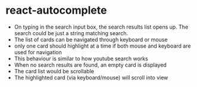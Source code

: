 # react-autocomplete
- On typing in the search input box, the search results list opens up. The search could be just a string matching search.
- The list of cards can be navigated through keyboard or mouse
- only one card should highlight at a time if both mouse and keyboard are used for navigation
- This behaviour is similar to how youtube search works
- When no search results are found, an empty card is displayed
- The card list would be scrollable
- The highlighted card (via keyboard/mouse) will scroll into view
